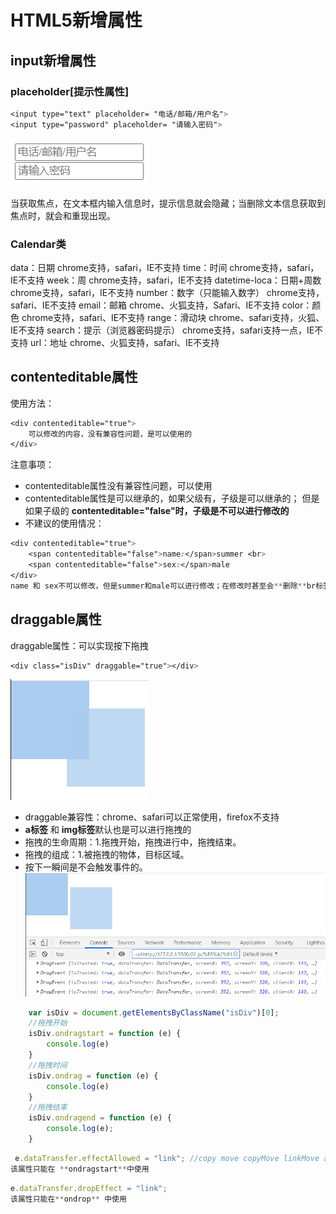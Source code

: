 # HTML5新增属性

## input新增属性

### placeholder[提示性属性]

```css
<input type="text" placeholder= "电话/邮箱/用户名">
<input type="password" placeholder= "请输入密码">
```
![img.png](img.png)

当获取焦点，在文本框内输入信息时，提示信息就会隐藏；当删除文本信息获取到焦点时，就会和重现出现。

### Calendar类

data：日期 chrome支持，safari，IE不支持
time：时间 chrome支持，safari，IE不支持
week：周  chrome支持，safari，IE不支持
datetime-loca：日期+周数 chrome支持，safari，IE不支持
number：数字（只能输入数字） chrome支持，safari、IE不支持
email：邮箱    chrome、火狐支持，Safari、IE不支持
color：颜色    chrome支持，safari、IE不支持
range：滑动块   chrome、safari支持，火狐、IE不支持
search：提示（浏览器密码提示）   chrome支持，safari支持一点，IE不支持
url：地址  chrome、火狐支持，safari、IE不支持

## contenteditable属性

使用方法：
```css
<div contenteditable="true">
    可以修改的内容，没有兼容性问题，是可以使用的
</div>
```

注意事项：
- contenteditable属性没有兼容性问题，可以使用
- contenteditable属性是可以继承的，如果父级有，子级是可以继承的；
    但是如果子级的 **contenteditable="false"时，子级是不可以进行修改的**
- 不建议的使用情况：
```css
<div contenteditable="true">
    <span contenteditable="false">name:</span>summer <br>
    <span contenteditable="false">sex:</span>male
</div>
name 和 sex不可以修改，但是summer和male可以进行修改；在修改时甚至会**删除**br标签和span标签
```


## draggable属性

draggable属性：可以实现按下拖拽

```css
<div class="isDiv" draggable="true"></div>
```
![img_2.png](img_2.png)

- draggable兼容性：chrome、safari可以正常使用，firefox不支持
- **a标签** 和 **img标签**默认也是可以进行拖拽的
- 拖拽的生命周期：1.拖拽开始，拖拽进行中，拖拽结束。
- 拖拽的组成：1.被拖拽的物体，目标区域。
- 按下一瞬间是不会触发事件的。
![img_1.png](img_1.png)
```js
    var isDiv = document.getElementsByClassName("isDiv")[0];
    //拖拽开始
    isDiv.ondragstart = function (e) {
        console.log(e)
    }
    //拖拽时间
    isDiv.ondrag = function (e) {
        console.log(e)
    }
    //拖拽结束
    isDiv.ondragend = function (e) {
        console.log(e);
    }
```

```js
 e.dataTransfer.effectAllowed = "link"; //copy move copyMove linkMove all
该属性只能在 **ondragstart**中使用
```

```js
e.dataTransfer.dropEffect = "link";
该属性只能在**ondrop** 中使用
```
